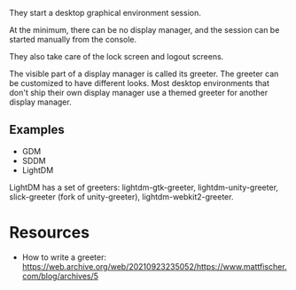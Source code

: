 They start a desktop graphical environment session.

At the minimum, there can be no display manager, and the session can be started manually from the console.

They also take care of the lock screen and logout screens.

The visible part of a display manager is called its greeter. The greeter can be customized to have different looks. Most desktop environments that don't ship their own display manager use a themed greeter for another display manager.

## Examples
- GDM
- SDDM
- LightDM

LightDM has a set of greeters: lightdm-gtk-greeter, lightdm-unity-greeter, slick-greeter (fork of unity-greeter), lightdm-webkit2-greeter.
# Resources
- How to write a greeter: https://web.archive.org/web/20210923235052/https://www.mattfischer.com/blog/archives/5